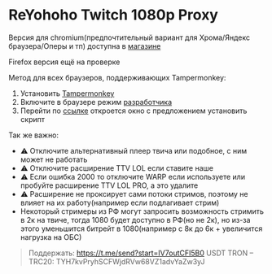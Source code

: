 
# ReYohoho Twitch 1080p Proxy
Версия для chromium(предпочтительный вариант для Хрома/Яндекс браузера/Оперы и тп) доступна в [магазине](https://chromewebstore.google.com/detail/reyohoho-twitch-proxy/ohgphcndclpcmbglhldmnagagdbmkoef?authuser=0&hl=ru)

Firefox версия ещё на проверке

Метод для всех браузеров, поддерживающих Tampermonkey:

 1. Установить [Tampermonkey](https://www.tampermonkey.net/)
 2. Включите в браузере режим [разработчика](https://www.tampermonkey.net/faq.php?locale=en#Q209)
 3. Перейти по [ссылке](https://github.com/reyohoho/twitch_quality_proxy/raw/refs/heads/userscript/twitch.user.js) откроется окно с предложением установить скрипт
   
Так же важно:
 - ⚠️ Отключите альтернативный плеер твича или подобное, с ним может не работать
 - ⚠️ Отключите расширение TTV LOL если ставите наше 
 - ⚠️ Если ошибка 2000
   то отключите WARP если используете или пробуйте расширение TTV LOL
   PRO, а это удалите 
 - ⚠️ Расширение не проксирует сами потоки стримов,
   поэтому не влияет на их работу(например если подлагивает стрим)
 - Некоторый стримеры из РФ могут запросить возможность стримить в 2к на
   твиче, тогда 1080 будет доступно в РФ(но не 2к), но из-за этого
   уменьшится битрейт в 1080(например с 8к до 6к + увеличится нагрузка
   на ОБС)
   

> Поддержать: https://t.me/send?start=IV7outCFI5B0
> USDT TRON – TRC20:
> TYH7kvPryhSCFWjdRVw68VZ1advYaZw3yJ
